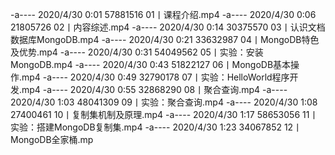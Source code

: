 -a----         2020/4/30      0:01       57881516 01丨课程介绍.mp4
-a----         2020/4/30      0:06       21805726 02丨内容综述.mp4
-a----         2020/4/30      0:14       30375570 03丨认识文档数据库MongoDB.mp4
-a----         2020/4/30      0:21       33632987 04丨MongoDB特色及优势.mp4
-a----         2020/4/30      0:31       54049562 05丨实验：安装MongoDB.mp4
-a----         2020/4/30      0:43       51822127 06丨MongoDB基本操作.mp4
-a----         2020/4/30      0:49       32790178 07丨实验：HelloWorld程序开发.mp4
-a----         2020/4/30      0:55       32868290 08丨聚合查询.mp4
-a----         2020/4/30      1:03       48041309 09丨实验：聚合查询.mp4
-a----         2020/4/30      1:08       27400461 10丨复制集机制及原理.mp4
-a----         2020/4/30      1:17       58653056 11丨实验：搭建MongoDB复制集.mp4
-a----         2020/4/30      1:23       34067852 12丨MongoDB全家桶.mp